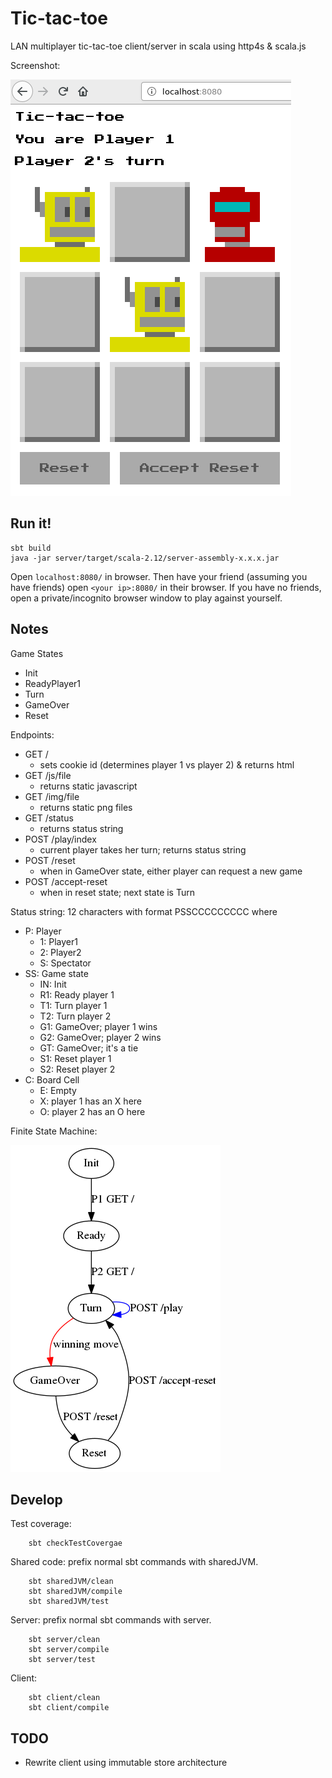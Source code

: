Tic-tac-toe
===========

LAN multiplayer tic-tac-toe client/server in scala using http4s & scala.js

Screenshot:

![doc/client.png](doc/client.png)


Run it!
-------

```
sbt build
java -jar server/target/scala-2.12/server-assembly-x.x.x.jar
```

Open `localhost:8080/` in browser.
Then have your friend (assuming you have friends) open `<your ip>:8080/` in their browser.
If you have no friends, open a private/incognito browser window to play against yourself.


Notes
-----

Game States
- Init
- ReadyPlayer1
- Turn
- GameOver
- Reset

Endpoints:
- GET /
    - sets cookie id (determines player 1 vs player 2) & returns html
- GET /js/file
    - returns static javascript
- GET /img/file
    - returns static png files
- GET /status
    - returns status string
- POST /play/index
    - current player takes her turn; returns status string
- POST /reset
    - when in GameOver state, either player can request a new game
- POST /accept-reset
    - when in reset state; next state is Turn

Status string: 12 characters with format PSSCCCCCCCCC where
- P: Player
    - 1: Player1
    - 2: Player2
    - S: Spectator
- SS: Game state
    - IN: Init
    - R1: Ready player 1
    - T1: Turn player 1
    - T2: Turn player 2
    - G1: GameOver; player 1 wins
    - G2: GameOver; player 2 wins
    - GT: GameOver; it's a tie
    - S1: Reset player 1
    - S2: Reset player 2
- C: Board Cell
    - E: Empty
    - X: player 1 has an X here
    - O: player 2 has an O here

Finite State Machine:

![doc/finite-state-machine.png](doc/finite-state-machine.png)


Develop
-------

Test coverage:

```
    sbt checkTestCovergae
```

Shared code:  prefix normal sbt commands with sharedJVM.

```
    sbt sharedJVM/clean
    sbt sharedJVM/compile
    sbt sharedJVM/test
```

Server:  prefix normal sbt commands with server.

```
    sbt server/clean
    sbt server/compile
    sbt server/test
```

Client:

```
    sbt client/clean
    sbt client/compile
```


TODO
----

- Rewrite client using immutable store architecture
